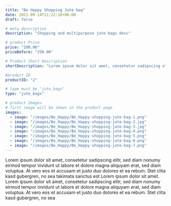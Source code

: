 ```yaml
---
title: "Be Happy Shopping Jute bag"
date: 2021-09-14T11:22:16+06:00
draft: false

# meta description
description: "Shopping and multipurpose jute bags desc"

# product Price
price: "200.00"
priceBefore: "250.00"

# Product Short Description
shortDescription: "Lorem ipsum dolor sit amet, consetetur sadipscing elitr, sed diam nonumy eirmod tempor invidunt ut"

#product ID
productID: "2"

# type must be "jute_bags"
type: "jute_bags"

# product Images
# first image will be shown in the product page
images:
  - image: "/images/Be_Happy/Be_Happy-shopping-jute-bag-1.png"
  - image: "/images/Be_Happy/Be_Happy-shopping-jute-bag-2.jpg"
  - image: "/images/Be_Happy/Be_Happy-shopping-jute-bag-3.jpg"
  - image: "/images/Be_Happy/Be_Happy-shopping-jute-bag-4.png"
  - image: "/images/Be_Happy/Be_Happy-shopping-jute-bag-5.png"
  - image: "/images/Be_Happy/Be_Happy-shopping-jute-bag-6.png"
  - image: "/images/Be_Happy/Be_Happy-shopping-jute-bag-7.png"
---
```


Lorem ipsum dolor sit amet, consetetur sadipscing elitr, sed diam nonumy eirmod tempor invidunt ut labore et dolore magna aliquyam erat, sed diam voluptua. At vero eos et accusam et justo duo dolores et ea rebum. Stet clita kasd gubergren, no sea takimata sanctus est Lorem ipsum dolor sit amet. Lorem ipsum dolor sit amet, consetetur sadipscing elitr, sed diam nonumy eirmod tempor invidunt ut labore et dolore magna aliquyam erat, sed diam voluptua. At vero eos et accusam et justo duo dolores et ea rebum. Stet clita kasd gubergren, no sea
